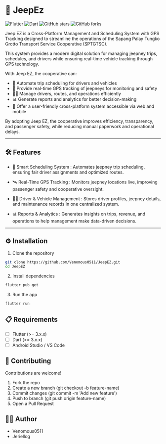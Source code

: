 # 🚀 JeepEz

![Flutter](https://img.shields.io/badge/Flutter-3.24-blue?logo=flutter)
![Dart](https://img.shields.io/badge/Dart-3.5-blue?logo=dart)
![GitHub stars](https://img.shields.io/github/stars/your-username/your-repo-name?style=social)
![GitHub forks](https://img.shields.io/github/forks/your-username/your-repo-name?style=social)

Jeep EZ is a Cross-Platform Management and Scheduling System with GPS Tracking designed to streamline the operations of the Sapang Palay Tungko Grotto Transport Service Cooperative (SPTGTSC).

This system provides a modern digital solution for managing jeepney trips, schedules, and drivers while ensuring real-time vehicle tracking through GPS technology.

With Jeep EZ, the cooperative can:

- 📅 Automate trip scheduling for drivers and vehicles
- 🚐 Provide real-time GPS tracking of jeepneys for monitoring and safety
- 👨‍✈️ Manage drivers, routes, and operations efficiently
- 📊 Generate reports and analytics for better decision-making
- 📱 Offer a user-friendly cross-platform system accessible via web and mobile

By adopting Jeep EZ, the cooperative improves efficiency, transparency, and passenger safety, while reducing manual paperwork and operational delays.

---

## 🛠️ Features

- 📅 Smart Scheduling System
: Automates jeepney trip scheduling, ensuring fair driver assignments and optimized routes.

- 🛰️ Real-Time GPS Tracking
: Monitors jeepney locations live, improving passenger safety and cooperative oversight.

- 👨‍✈️ Driver & Vehicle Management
: Stores driver profiles, jeepney details, and maintenance records in one centralized system.

- 📊 Reports & Analytics
: Generates insights on trips, revenue, and operations to help management make data-driven decisions.

---

## ⚙️ Installation

1. Clone the repository

```bash
git clone https://github.com/Venomous0511/JeepEZ.git
cd JeepEZ
```

2. Install dependencies

```bash
flutter pub get
```

3. Run the app

```bash
flutter run
```
## 📋 Requirements

- [ ] Flutter (>= 3.x.x)
- [ ] Dart (>= 3.x.x)
- [ ] Android Studio / VS Code

## 🤝 Contributing

Contributions are welcome!
1. Fork the repo
2. Create a new branch (git checkout -b feature-name)
3. Commit changes (git commit -m 'Add new feature')
4. Push to branch (git push origin feature-name)
5. Open a Pull Request

## 👨‍💻 Author

- Venomous0511
- Jeriellog